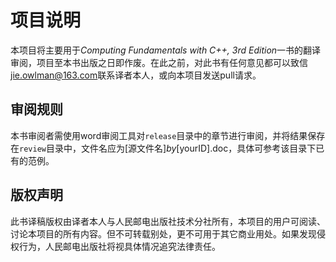 # 项目说明

本项目将主要用于*Computing Fundamentals with C++, 3rd Edition*一书的翻译审阅，项目至本书出版之日即作废。在此之前，对此书有任何意见都可以致信[jie.owlman@163.com](mailto:jie.owlman@163.com)联系译者本人，或向本项目发送pull请求。

## 审阅规则

本书审阅者需使用word审阅工具对`release`目录中的章节进行审阅，并将结果保存在`review`目录中，文件名应为[源文件名]_by_[yourID].doc，具体可参考该目录下已有的范例。

## 版权声明

此书译稿版权由译者本人与人民邮电出版社技术分社所有，本项目的用户可阅读、讨论本项目的所有内容。但不可转载别处，更不可用于其它商业用处。如果发现侵权行为，人民邮电出版社将视具体情况追究法律责任。
